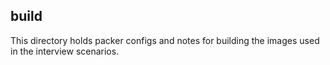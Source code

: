 ## build

This directory holds packer configs and notes for building the images
used in the interview scenarios.
